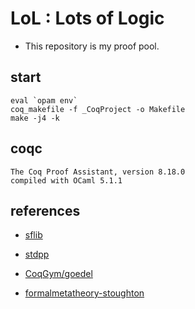 # LoL : Lots of Logic

- This repository is my proof pool.

## start

```
eval `opam env`
coq_makefile -f _CoqProject -o Makefile
make -j4 -k
```

## coqc

```
The Coq Proof Assistant, version 8.18.0
compiled with OCaml 5.1.1
```

## references

- [sflib](https://github.com/snu-sf/sflib)

- [stdpp](https://plv.mpi-sws.org/coqdoc/stdpp/)

- [CoqGym/goedel](https://github.com/princeton-vl/CoqGym/tree/master/coq_projects/goedel)

- [formalmetatheory-stoughton](https://github.com/ernius/formalmetatheory-stoughton)
